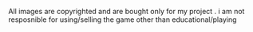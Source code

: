 All images are copyrighted and are bought only for my project . i am not resposnible for using/selling the game other than educational/playing
